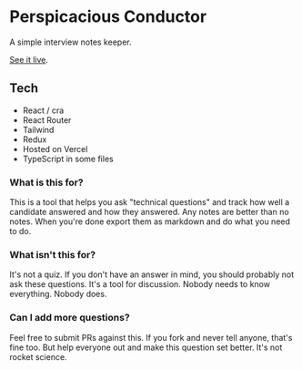 # Perspicacious Conductor

A simple interview notes keeper.

[See it live](https://adept.work/conductor).

## Tech

* React / cra
* React Router
* Tailwind
* Redux
* Hosted on Vercel
* TypeScript in some files

### What is this for?

This is a tool that helps you ask "technical questions" and track how well a candidate answered and how they answered. Any notes are better than no notes. When you're done export them as markdown and do what you need to do.

### What isn't this for?

It's not a quiz. If you don't have an answer in mind, you should probably not ask these questions. It's a tool for discussion. Nobody needs to know everything. Nobody does.

### Can I add more questions?

Feel free to submit PRs against this. If you fork and never tell anyone, that's fine too. But help everyone out and make this question set better. It's not rocket science. 